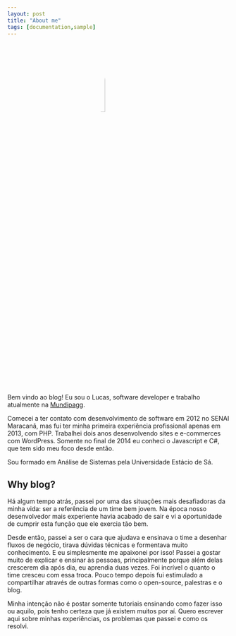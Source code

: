 ```yaml
---
layout: post
title: "About me"
tags: [documentation,sample]
---
```


<img src="https://pbs.twimg.com/profile_images/1100360595944194049/XukYIGpu_400x400.jpg" style="border-radius:50%; width:20%; margin:0 40%" />

Bem vindo ao blog! Eu sou o Lucas, software developer e trabalho atualmente na [Mundipagg](https://www.mundipagg.com/).

Comecei a ter contato com desenvolvimento de software em 2012 no SENAI Maracanã, mas fui ter minha primeira experiência profissional apenas em 2013, com PHP. Trabalhei dois anos desenvolvendo sites e e-commerces com WordPress. Somente no final de 2014 eu conheci o Javascript e C#, que tem sido meu foco desde então.

Sou formado em Análise de Sistemas pela Universidade Estácio de Sá.

## Why blog?
Há algum tempo atrás, passei por uma das situações mais desafiadoras da minha vida: ser a referência de um time bem jovem. Na época nosso desenvolvedor mais experiente havia acabado de sair e vi a oportunidade de cumprir esta função que ele exercia tão bem. 

Desde então, passei a ser o cara que ajudava e ensinava o time a desenhar fluxos de negócio, tirava dúvidas técnicas e formentava muito conhecimento. E eu simplesmente me apaixonei por isso! Passei a gostar muito de explicar e ensinar às pessoas, principalmente porque além delas crescerem dia após dia, eu aprendia duas vezes. Foi incrível o quanto o time cresceu com essa troca. Pouco tempo depois fui estimulado a compartilhar através de outras formas como o open-source, palestras e o blog. 

Minha intenção não é postar somente tutoriais ensinando como fazer isso ou aquilo, pois tenho certeza que já existem muitos por aí. Quero escrever aqui sobre minhas experiências, os problemas que passei e como os resolvi. 